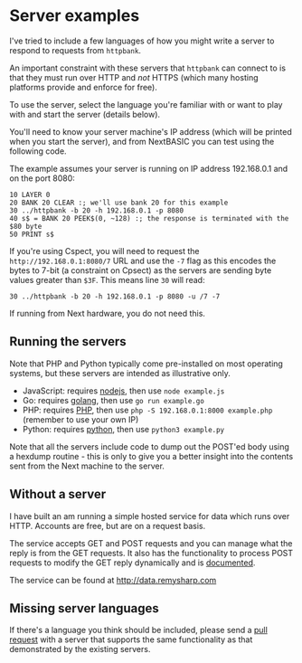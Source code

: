 # Server examples

I've tried to include a few languages of how you might write a server to respond to requests from `httpbank`.

An important constraint with these servers that `httpbank` can connect to is that they must run over HTTP and _not_ HTTPS (which many hosting platforms provide and enforce for free).

To use the server, select the language you're familiar with or want to play with and start the server (details below).

You'll need to know your server machine's IP address (which will be printed when you start the server), and from NextBASIC you can test using the following code.

The example assumes your server is running on IP address 192.168.0.1 and on the port 8080:

```
10 LAYER 0
20 BANK 20 CLEAR :; we'll use bank 20 for this example
30 ../httpbank -b 20 -h 192.168.0.1 -p 8080
40 s$ = BANK 20 PEEK$(0, ~128) :; the response is terminated with the $80 byte
50 PRINT s$
```

If you're using Cspect, you will need to request the `http://192.168.0.1:8080/7` URL and use the `-7` flag as this encodes the bytes to 7-bit (a constraint on Cpsect) as the servers are sending byte values greater than `$3F`. This means line `30` will read:

```
30 ../httpbank -b 20 -h 192.168.0.1 -p 8080 -u /7 -7
```

If running from Next hardware, you do not need this.

## Running the servers

Note that PHP and Python typically come pre-installed on most operating systems, but these servers are intended as illustrative only.

- JavaScript: requires [nodejs](https://nodejs.org/en/), then use `node example.js`
- Go: requires [golang](https://golang.org/dl/), then use `go run example.go`
- PHP: requires [PHP](https://www.php.net/downloads), then use `php -S 192.168.0.1:8000 example.php` (remember to use your own IP)
- Python: requires [python](https://www.python.org/downloads/), then use `python3 example.py`

Note that all the servers include code to dump out the POST'ed body using a hexdump routine - this is only to give you a better insight into the contents sent from the Next machine to the server.

## Without a server

I have built an am running a simple hosted service for data which runs over HTTP. Accounts are free, but are on a request basis.

The service accepts GET and POST requests and you can manage what the reply is from the GET requests. It also has the functionality to process POST requests to modify the GET reply dynamically and is [documented](http://data.remysharp.com/docs).

The service can be found at http://data.remysharp.com

## Missing server languages

If there's a language you think should be included, please send a [pull request](https://github.com/remy/next-httpbank/pulls) with a server that supports the same functionality as that demonstrated by the existing servers.
